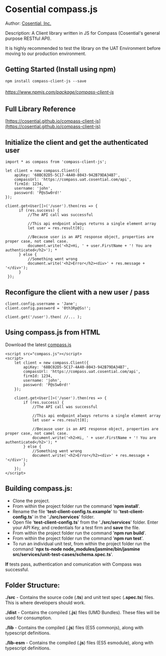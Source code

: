 # Cosential compass.js

Author: [Cosential, Inc.](https://www.cosential.com/)

Description: A Client library written in JS for Compass (Cosential's general purpose RESTful API).

It is highly recommended to test the library on the UAT Environment before moving to our production environment.

## Getting Started (Install using npm)

```
npm install compass-client-js --save
```

###### https://www.npmjs.com/package/compass-client-js

## Full Library Reference

[https://cosential.github.io/compass-client-js](https://cosential.github.io/compass-client-js)


## Initialize the client and get the authenticated user

```
import * as compass from 'compass-client-js';

let client = new compass.Client({
    apiKey: '68BC02D5-5C17-4A40-8043-942B79DA34B7',
    compassUrl: 'https://compass.uat.cosential.com/api',
    firmId: 1234,
    username: 'john',
    password: 'P@sSw0rd!'
});

client.get<User[]>('/user').then(res => { 
      if (res.success) { 
          //The API call was successful
 
          //This api endpoint always returns a single element array
          let user = res.result[0]; 
 
          //Because user is an API response object, properties are proper case, not camel case.
          document.write('<h2>Hi, ' + user.FirstName + '! You are authenticated</h2>'); *          
      } else {
          //Something went wrong
          document.write('<h2>Error</h2><div>' + res.message + '</div>');
      }
 });
```

## Reconfigure the client with a new user / pass

```
client.config.username = 'Jane';
client.config.password = '0th3Rp@Ss!';

client.get('/user').then( //... );
```

## Using compass.js from HTML

Download the latest [compass.js](./dist/compass.zip)

```
<script src="compass.js"></script>
<script>
    let client = new compass.Client({
        apiKey: '68BC02D5-5C17-4A40-8043-942B79DA34B7',
        compassUrl: 'https://compass.uat.cosential.com/api',
        firmId: 1234,
        username: 'john',
        password: 'P@sSw0rd!'
    });

    client.get<User[]>('/user').then(res => { 
        if (res.success) { 
            //The API call was successful
    
            //This api endpoint always returns a single element array
            let user = res.result[0]; 
    
            //Because user is an API response object, properties are proper case, not camel case.
            document.write('<h2>Hi, ' + user.FirstName + '! You are authenticated</h2>'); *          
        } else {
            //Something went wrong
            document.write('<h2>Error</h2><div>' + res.message + '</div>');
        }
    });
</script>
```

## Building compass.js:

- Clone the project.
- From within the project folder run the command '**npm install**'.
- Rename the file '**test-client-config.ts.example**' to '**test-client-config.ts**' in the '**./src/services**' folder.
- Open file '**test-client-config.ts**' from the '**./src/services**' folder. Enter your API Key, and credentials for a test firm and **save** the file.
- From within the project folder run the command '**npm run build**'.
- From within the project folder run the command '**npm run test**'.
- To run an individual unit test, from within the project folder run the command '**npx ts-node node_modules/jasmine/bin/jasmine src/services/unit-test-cases/schema.spec.ts**'.


**If** tests pass, authentication and comunication with Compass was successful.

## Folder Structure:

**./src** - Contains the source code (**.ts**) and unit test spec (**.spec.ts**) files. This is where developers should work.

**./dist** - Contains the compiled (**.js**) files (UMD Bundles). These files will be used for consumption. 

**./lib** - Contains the compiled (**.js**) files (ES5 commonjs), along with typescript definitions.

**./lib-esm** - Contains the compiled (**.js**) files (ES5 esmodule), along with typescript definitions.